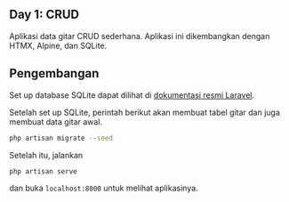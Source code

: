 ## Day 1: CRUD

Aplikasi data gitar CRUD sederhana. Aplikasi ini dikembangkan dengan HTMX,
Alpine, dan SQLite.

## Pengembangan

Set up database SQLite dapat dilihat di [dokumentasi resmi
Laravel](https://laravel.com/docs/11.x/database#sqlite-configuration).

Setelah set up SQLite, perintah berikut akan membuat tabel gitar dan juga
membuat data gitar awal.

```sh
php artisan migrate --seed
```

Setelah itu, jalankan

```sh
php artisan serve
```

dan buka `localhost:8000` untuk melihat aplikasinya.
